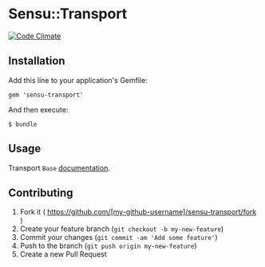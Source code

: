 # Sensu::Transport

[![Code Climate](https://codeclimate.com/github/portertech/sensu-transport.png)](https://codeclimate.com/github/portertech/sensu-transport)

## Installation

Add this line to your application's Gemfile:

    gem 'sensu-transport'

And then execute:

    $ bundle

## Usage

Transport `Base` [documentation](http://rubydoc.info/github/portertech/sensu-transport/Sensu/Transport/Base).

## Contributing

1. Fork it ( https://github.com/[my-github-username]/sensu-transport/fork )
2. Create your feature branch (`git checkout -b my-new-feature`)
3. Commit your changes (`git commit -am 'Add some feature'`)
4. Push to the branch (`git push origin my-new-feature`)
5. Create a new Pull Request
